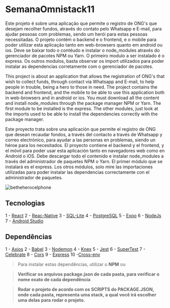 # SemanaOmnistack11

Este projeto é sobre uma aplicação que permite o registro de ONG's que desejam recolher fundos, através do contato pelo Whatsapp e E-mail,
para ajudar pessoas com problemas, sendo um herói para estas pessoas necessitadas.
O projeto contém o backend e o frontend, e o mobile para poder utilizar esta aplicação tanto em web-browsers quanto em android ou ios.
Deve se baixar todo o contéudo e instalar o node_modules através do gerenciador de pacotes NPM ou Yarn. O primeiro modulo a ser instalado é o express.
Os outros modulos, basta observar os import utilizados para poder instalar as dependencias corretamente com o gerenciador de pacotes.

This project is about an application that allows the registration of ONG's that wish to collect funds, through contact via Whatsapp and E-mail,
to help people in trouble, being a hero to those in need.
The project contains the backend and frontend, and the mobile to be able to use this application both in web-browsers and in android or ios.
You must download all the content and install node_modules through the package manager NPM or Yarn. The first module to be installed is the express.
The other modules, just look at the imports used to be able to install the dependencies correctly with the package manager.


Este proyecto trata sobre una aplicación que permite el registro de ONG que desean recaudar fondos, a través del contacto a través de Whatsapp y correo electrónico,
para ayudar a las personas en problemas, siendo un héroe para los necesitados.
El proyecto contiene el backend y el frontend, y el móvil para poder usar esta aplicación tanto en navegadores web como en Android o iOS.
Debe descargar todo el contenido e instalar node_modules a través del administrador de paquetes NPM o Yarn. El primer módulo que se instalará es el express.
Los otros módulos, solo mire las importaciones utilizadas para poder instalar las dependencias correctamente con el administrador de paquetes.


![betheherocelphone](https://user-images.githubusercontent.com/54008916/83835001-0bcde600-a6c6-11ea-963b-a290a8f52ba5.png)



<h2>Tecnologias</h2>

1 - [React](https://pt-br.reactjs.org/)
2 - [Reac-Native](https://reactnative.dev/)
3 - [SQL-Lite](https://www.sqlite.org/index.html)
4 - [PostgreSQL](https://www.postgresql.org/)
5 - [Expo](https://expo.io/)
6 - [NodeJs](https://nodejs.org/en/)
7 - [Android Studio](https://developer.android.com/studio)



<h2>Dependências</h2>

1 - [Axios](https://www.npmjs.com/package/axios)
2 - [Babel](https://www.npmjs.com/package/@babel/core)
3 - [Nodemon](https://www.npmjs.com/package/nodemon)
4 - [Knex](http://knexjs.org/)
5 - [Jest](https://jestjs.io/)
6 - [SuperTest](https://www.npmjs.com/package/supertest)
7 - [Celebrate](https://www.npmjs.com/package/celebrate)
8 - [Cors](https://www.npmjs.com/package/cors)
9 - [Express](https://expressjs.com/pt-br/)
10 -[Cross-env](https://www.npmjs.com/package/cross-env)


<blockquote>Para instalar estas dependências, utilizar o <b>NPM</b> ou <b><YARN</b></blockquote>
<blockquote>Verificar os arquivos <b>package.json</b> de cada pasta, para verificar o nome exato de cada dependência</blockquote>
<blockquote>Rodar o projeto de acordo com os <b>SCRIPTS</b> do <b>PACKAGE.JSON</b>, onde cada pasta, representa uma stack, a qual você irá escolher uma delas para rodar o projeto.</blockquote>
